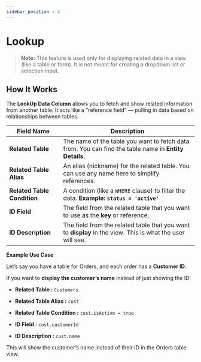 ```yaml
---
sidebar_position : 4
---
```


# Lookup

> **Note:**
This feature is used only for displaying related data in a view (like a table or form). It is not meant for creating a dropdown list or selection input.

## How It Works

The **LookUp Data Column** allows you to fetch and show related information from another table. It acts like a "reference field" — pulling in data based on relationships between tables.

| Field Name | Description |
| -----------| ----------- |
| **Related Table** | The name of the table you want to fetch data from. You can find the table name in **Entity Details**. |
| **Related Table Alias** | An alias (nickname) for the related table. You can use any name here to simplify references. |
| **Related Table Condition** | A condition (like a `WHERE` clause) to filter the data.  **Example: `status = 'active'`** |
| **ID Field** | The field from the related table that you want to use as the **key** or reference. |
| **ID Description** | The field from the related table that you want to **display** in the view. This is what the user will see. |

**Example Use Case**

Let’s say you have a table for Orders, and each order has a **Customer ID**.

If you want to **display the customer’s name** instead of just showing the ID:

  - **Related Table :** `Customers`

  - **Related Table Alias :** `cust`

  - **Related Table Condition :** `cust.isActive = true`

  - **ID Field :** `cust.customerId`

  - **ID Description :** `cust.name`

This will show the customer’s name instead of their ID in the Orders table view.